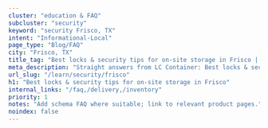 ```yaml
---
cluster: "education & FAQ"
subcluster: "security"
keyword: "security Frisco, TX"
intent: "Informational-Local"
page_type: "Blog/FAQ"
city: "Frisco, TX"
title_tag: "Best locks & security tips for on-site storage in Frisco | LC Container"
meta_description: "Straight answers from LC Container: Best locks & security tips for on-site storage in Frisco. Local expertise Since 2003."
url_slug: "/learn/security/frisco"
h1: "Best locks & security tips for on-site storage in Frisco"
internal_links: "/faq,/delivery,/inventory"
priority: 1
notes: "Add schema FAQ where suitable; link to relevant product pages."
noindex: false
---
```


<!-- TODO: Add unique city/inventory copy, images, and internal links here. -->
